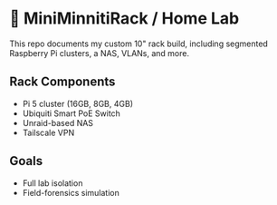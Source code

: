 # 🧰 MiniMinnitiRack / Home Lab

This repo documents my custom 10" rack build, including segmented Raspberry Pi clusters, a NAS, VLANs, and more.

## Rack Components
- Pi 5 cluster (16GB, 8GB, 4GB)
- Ubiquiti Smart PoE Switch
- Unraid-based NAS
- Tailscale VPN

## Goals
- Full lab isolation
- Field-forensics simulation
